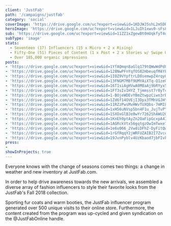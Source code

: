 ```yaml
---
client: 'JustFab'
path: '/campaigns/justfab'
category: 'social'
coverImage: 'https://drive.google.com/uc?export=view&id=1KDJWJ5shL2m5DReiEyUe2tP2oq9E2Jji'
heroImage: 'https://drive.google.com/uc?export=view&id=1LJuIh1xwu9-sFs8T_XLqCeqODFaYDn5A'
sub: 'https://drive.google.com/uc?export=view&id=11ZZ1xZgewBt0mUqkfyT4qLfD2HScHD7l'
subType: 'image'
stats:
  - Seventeen (17) Influencers (15 x Micro + 2 x Rising)
  - Fifty-One (51) Pieces of Content (1 x Post + 2 x Stories w/ Swipe Up)
  - Over 185,000 organic impressions
posts:
- 'https://drive.google.com/uc?export=view&id=1YfAQmqn8aGlq179tQWwWdPdFy4ZE2Gd_' 
- 'https://drive.google.com/uc?export=view&id=128NwPFnYqfOS82HbeuqfM4YFTJzdmg6I'
- 'https://drive.google.com/uc?export=view&id=1IOZ9VYpftrLD8semwpZ4rqyQvMvnrFH3'
- 'https://drive.google.com/uc?export=view&id=13FNGM7M8f9UMYAiXTq-Q1zeG_YC8mYam'
- 'https://drive.google.com/uc?export=view&id=16T1siAgHVwA0M8aAj9bRYyx5Dih1P8W_' 
- 'https://drive.google.com/uc?export=view&id=1Ff3sIvIHYZ_Tjmmsst7r0yTchT0wXmmK'
- 'https://drive.google.com/uc?export=view&id=1-BOjeWDEvYBmZtwpzCiwn3rB-bwtS4s2'
- 'https://drive.google.com/uc?export=view&id=1Zd6f14OVEjI3Dpx3TMhVGJHYUfONjTEA'
- 'https://drive.google.com/uc?export=view&id=11RZzPwsMvHWvTUXQbs-7mMI8moNx9fXt' 
- 'https://drive.google.com/uc?export=view&id=1xH56uNVsp5bn4F1u_JujTvPYh5k5PStA'
- 'https://drive.google.com/uc?export=view&id=1SXOxGlBJe0wYr7262ShAWU2Qn1p3A4Og'
- 'https://drive.google.com/uc?export=view&id=1KnEh9ptAyZn2OaFipGcxpA439Q5IFagl'
- 'https://drive.google.com/uc?export=view&id=1AGRckVtx56gqtgzOwImTwxe70QRiXznw' 
- 'https://drive.google.com/uc?export=view&id=1e6v066_2VwdiDFh2-DyFitQwLahhnQ9v'
- 'https://drive.google.com/uc?export=view&id=1rGfRqqY2jWRFUZAIB2I7ZvcoiROXnGfA'
- 'https://drive.google.com/uc?export=view&id=19JvnPyblv4UzKbaod7jbFIvkMypPhUc7'
press:
- 
showInProjects: true
---
```

  
Everyone knows with the change of seasons comes two things: a change in weather and new inventory at JustFab.com.

In order to help drive awareness towards the new arrivals, we assembled a diverse array of fashion influencers to style their favorite looks from the JustFab's Fall 2018 collection.

Sporting fur coats and warm booties, the JustFab influencer program generated over 500 unique visits to their online store. Furthermore, the content created from the program was up-cycled and given syndication on the @JustFabOnline handle.